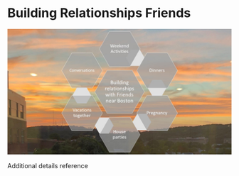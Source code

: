 # Building Relationships Friends

![image](BuildingrelationshipswithFriends.jpg)

Additional details reference 
